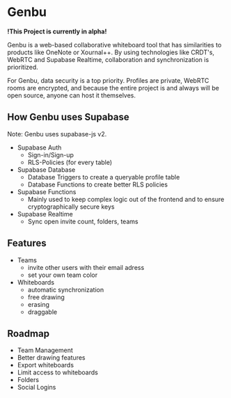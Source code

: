 # Genbu

__!This Project is currently in alpha!__

Genbu is a web-based collaborative whiteboard tool that has similarities to products like OneNote or Xournal++. By using technologies like CRDT's, WebRTC and Supabase Realtime, collaboration and synchronization is prioritized.

For Genbu, data security is a top priority. Profiles are private, WebRTC rooms are encrypted, and because the entire project is and always will be open source, anyone can host it themselves.

## How Genbu uses Supabase

Note: Genbu uses supabase-js v2.

- Supabase Auth
    - Sign-in/Sign-up
    - RLS-Policies (for every table)
- Supabase Database
    - Database Triggers to create a queryable profile table
    - Database Functions to create better RLS policies
- Supabase Functions
    - Mainly used to keep complex logic out of the frontend and to ensure cryptographically secure keys
- Supabase Realtime
    - Sync open invite count, folders, teams

## Features

- Teams
    - invite other users with their email adress
    - set your own team color
- Whiteboards
    - automatic synchronization
    - free drawing
    - erasing
    - draggable

## Roadmap

- Team Management
- Better drawing features
- Export whiteboards
- Limit access to whiteboards
- Folders
- Social Logins